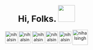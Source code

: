 <h1 align="center">Hi, Folks. <img src="https://media.giphy.com/media/hvRJCLFzcasrR4ia7z/giphy.gif" width="55px"></h1>
<p align="center">
<a href=https://linkedin.com/in/nihalsingh97 target="blank"><img align="center" src="https://img.icons8.com/doodle/48/000000/linkedin--v2.png" alt="nihalsingh" height="40" width="40" /></a>
<a href=https://twitter.com/nihalsingh_ target="blank"><img align="center" src="https://img.icons8.com/doodle/48/000000/twitter--v1.png" alt="nihalsingh" height="40" width="40" /></a>
<a href=https://instagram.com/_nihal.singh target="blank"><img align="center" src="https://img.icons8.com/doodle/48/000000/instagram-new.png" alt="nihalsingh" height="40" width="40" /></a>
<a href=https://stackoverflow.com/users/6949417/nihal-singh target="blank"><img align="center" src="https://img.icons8.com/metro/26/000000/stackoverflow.png" alt="nihalsingh" height="40" width="40" /></a>
<a href=https://hackerrank.com/nihalsingh97 target="blank"><img align="center" src="https://img.icons8.com/windows/32/000000/hackerrank.png" alt="nihalsingh" height="40" width="40" /></a>
<a href="mailto:singh.nihal1997@gmail.com"><img align="center" src="https://img.icons8.com/clouds/100/000000/gmail.png" alt="nihalsingh" height="50" width="50" /></a>
</p>




<!--
**nihal-singh/nihal-singh** is a ✨ _special_ ✨ repository because its `README.md` (this file) appears on your GitHub profile.

Here are some ideas to get you started:

- 🔭 I’m currently working on ...
- 🌱 I’m currently learning ...
- 👯 I’m looking to collaborate on ...
- 🤔 I’m looking for help with ...
- 💬 Ask me about ...
- 📫 How to reach me: ...
- 😄 Pronouns: ...
- ⚡ Fun fact: ...
-->
